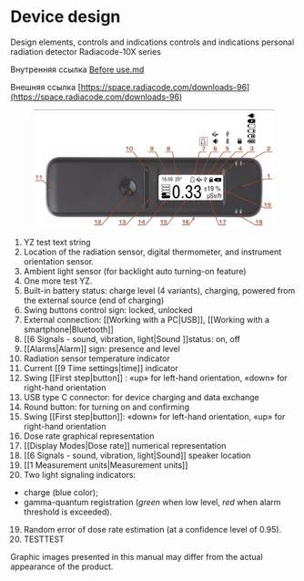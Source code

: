 # Device design

Design  elements, controls and indications controls and indications personal radiation detector Radiacode-10X series

Внутренняя ссылка [Before use.md](<Radiacode-10X series/Before use.md> "mention")

Внешняя ссылка [https://space.radiacode.com/downloads-96](https://space.radiacode.com/downloads-96)



<figure><img src="./Radiacode-10X series/Images/about6.png" alt=""><figcaption></figcaption></figure>

1. YZ test text string
2. Location of the radiation sensor, digital thermometer, and instrument orientation sensor.
3. Ambient light sensor (for backlight auto turning-on feature)
4. One more test YZ.
5. Built-in battery status: charge level (4 variants), charging, powered from the external source (end of charging)
6. Swing buttons control sign: locked, unlocked
7. External connection: \[\[Working with a PC|USB]], \[\[Working with a smartphone|Bluetooth]]
8. \[\[6 Signals - sound, vibration, light|Sound ]]status: on, off
9. \[\[Alarms|Alarm]] sign: presence and level
10. Radiation sensor temperature indicator
11. Current \[\[9 Time settings|time]] indicator
12. Swing \[\[First step|button]] : «up» for left-hand orientation, «down» for right-hand orientation
13. USB type C connector: for device charging and data exchange
14. Round button: for turning on and confirming
15. Swing \[\[First step|button]]: «down» for left-hand orientation, «up» for right-hand orientation
16. Dose rate graphical representation
17. \[\[Display Modes|Dose rate]] numerical representation
18. \[\[6 Signals - sound, vibration, light|Sound]] speaker location
19. \[\[1 Measurement units|Measurement units]]
20. Two light signaling indicators:

* charge (blue color);
* gamma-quantum registration (_green_ when low level, _red_ when alarm threshold is exceeded).

19. Random error of dose rate estimation (at a confidence level of 0.95).
20. TESTTEST

Graphic images presented in this manual may differ from the actual appearance of the product.

&#x20;
